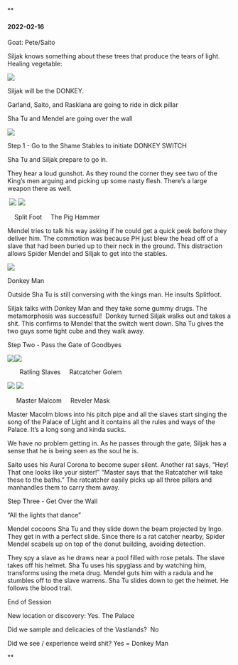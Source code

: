 **

#### 2022-02-16

Goat: Pete/Saito

  

Siljak knows something about these trees that produce the tears of light. Healing vegetable: 

  
  
  

![](https://lh3.googleusercontent.com/ZQYmU0hB8KuEcVFqI5I26yUNd-mHfNb1DCYyogj20QKMFjPj5M6FRuHVc_DWtVXlYP047Da9H2i_FIstErdJY4RJHShMzy72BHgkc9bFa4qEwf9NiYPuW9qqILa8-ZP9_dw6w-Jtu8QwjqvSug)

Siljak will be the DONKEY.

Garland, Saito, and Rasklana are going to ride in dick pillar

Sha Tu and Mendel are going over the wall

![](https://lh4.googleusercontent.com/oom4M3OoN1r1hz7jjTp1PmvsljklFsqAAP7i3H9qZB_c6T258XMdKFabEnpXrozgBOEDVTXa6t-KsBzG-IgD9DcPUm_joykYBLpsN42rUX6qKqgDJ4tjNh4lK6oh6JEfyIkwj68dYmPzFpU1FA)

Step 1 - Go to the Shame Stables to initiate DONKEY SWITCH

Sha Tu and Siljak prepare to go in. 

They hear a loud gunshot. As they round the corner they see two of the King’s men arguing and picking up some nasty flesh. There’s a large weapon there as well.

 ![](https://lh5.googleusercontent.com/_UXy9FBkrRf8yFb7akkwMJEjIK4aSDDc6QKkfLUNNmnfLAmcmqXrh2uVOs4sXBU2P-T7l3UFq-NSBpVsPl8HFXHicdsdThsRtLQdEhukd4cWziq2J5X5ahX88RhGJBi3Vrs5Fb28-J5d8W3KcQ) ![](https://lh3.googleusercontent.com/TN0K3oXHaOdWkdxxSGJHSRQqvzS8w068EprNTv5XLL8NMwTPUFuDRynEtYjAPYd-z424SXsWrZC62HgRB2WDLWkX6N_tjz_ePpklVg2KsGhlikOoMe0IOjl29QhtX3B2WiT8lZR8wTpXfGyorw)

    Split Foot     The Pig Hammer

  

Mendel tries to talk his way asking if he could get a quick peek before they deliver him. The commotion was because PH just blew the head off of a slave that had been buried up to their neck in the ground. This distraction allows Spider Mendel and Siljak to get into the stables.

![](https://lh3.googleusercontent.com/RW-74s1J-riLGypbgRIHkk0QWwQ1CHFZrIe-hsblMeaPKBbM7hTYrnJ55x7GOdBE2is9FgQVQHgQADQqmTYw9ZeCH7m1IQdASyjR6sCrmR6ZKZ0DmSlERxbaDlF-6-0NBprmUXL69CKZ0y3TLg)

Donkey Man

  

Outside Sha Tu is still conversing with the kings man. He insults Splitfoot. 

Siljak talks with Donkey Man and they take some gummy drugs. The metamorphosis was successful!  Donkey turned Siljak walks out and takes a shit. This confirms to Mendel that the switch went down. Sha Tu gives the two guys some tight cube and they walk away.

  

Step Two - Pass the Gate of Goodbyes

  

![](https://lh4.googleusercontent.com/rNX_HXxDkTH2APFVs2D2EOjea7pt5Ow5TxIhvMjbYLgdCcGiGGoSuYZAaZt2_Ld_3KMz_iw1u6XQRUPwnO8qR6dUEaswuKRgrjs8YLmr7b43UAlIuk81KZKSWnfQwRJWx-SARuCMTemI8ZNEew)![](https://lh6.googleusercontent.com/72iykaqPO40WYIFyl8kon60PpGNnIpDZEohLNIZf_KMiUtERV1S7i6z8THEma_CqkyA0mfcTyaQUSAJmXl7BxEqIm7bUB4qf9kZXWrt_Kex2obLtUh8X_JQKjPXa2ROssrPgilEd0Kj0PwZcFA)

       Ratling Slaves     Ratcatcher Golem

![](https://lh4.googleusercontent.com/AV83heYYHJ6eptcYd9bPB17GPMWM1B_sO2NjSXzqBzaZUEj5F3Ny1YJJZWM8xB-Wj_2_KYII6IsOGZk-uN_S782OvW0zUOYrsAdLb-tL6vvM9dD6u9Lvc4VXFOsstQ6WdYXDcmBxCkWQsCD8fw) ![](https://lh4.googleusercontent.com/CMXCIgJMZrRl1ec4vJaiwSrgxGINhVZfq_2StQZxxbiNuXcKvg5j5WjKsT7s-pnTAG3wbu6WY90ahTX9RLbZYh6ylOctmnTSyiaZOPG1pzP_9nKfpM8jsvyyJXb0RBJBDmfEkgZPGC7U7zDvKQ)

     Master Malcom     Reveler Mask

  

Master Macolm blows into his pitch pipe and all the slaves start singing the song of the Palace of Light and it contains all the rules and ways of the Palace. It’s a long song and kinda sucks. 

  

We have no problem getting in. As he passes through the gate, Siljak has a sense that he is being seen as the soul he is. 

  

Saito uses his Aural Corona to become super silent. Another rat says, “Hey! That one looks like your sister!” “Master says that the Ratcatcher will take these to the baths.” The ratcatcher easily picks up all three pillars and manhandles them to carry them away.

  

Step Three - Get Over the Wall

“All the lights that dance”

Mendel cocoons Sha Tu and they slide down the beam projected by Ingo. They get in with a perfect slide. Since there is a rat catcher nearby, Spider Mendel scabels up on top of the donut building, avoiding detection. 

  

They spy a slave as he draws near a pool filled with rose petals. The slave takes off his helmet. Sha Tu uses his spyglass and by watching him, transforms using the meta drug. Mendel guts him with a radula and he stumbles off to the slave warrens. Sha Tu slides down to get the helmet. He follows the blood trail. 

  

End of Session 

New location or discovery: Yes. The Palace

Did we sample and delicacies of the Vastlands?  No

Did we see / experience weird shit? Yes = Donkey Man

**